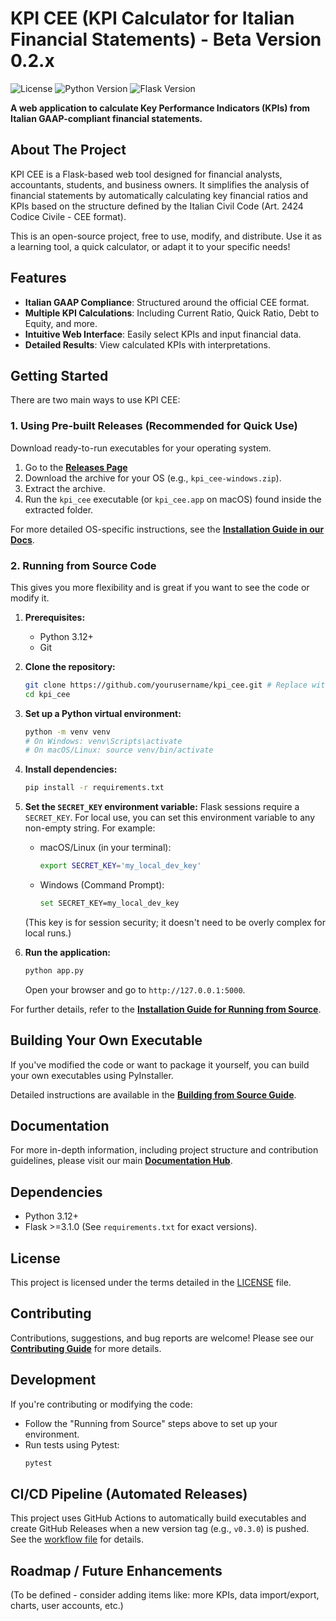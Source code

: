 # KPI CEE (KPI Calculator for Italian Financial Statements) - Beta Version 0.2.x

<!-- Badges: License, Python Version, Flask Version -->
![License](https://img.shields.io/github/license/VincenzoRocchi/kpi_cee) <!-- Replace with your actual repo path if different -->
![Python Version](https://img.shields.io/badge/python-3.12-blue)
![Flask Version](https://img.shields.io/badge/flask-3.1.0-blue)

**A web application to calculate Key Performance Indicators (KPIs) from Italian GAAP-compliant financial statements.**

## About The Project

KPI CEE is a Flask-based web tool designed for financial analysts, accountants, students, and business owners. It simplifies the analysis of financial statements by automatically calculating key financial ratios and KPIs based on the structure defined by the Italian Civil Code (Art. 2424 Codice Civile - CEE format).

This is an open-source project, free to use, modify, and distribute. Use it as a learning tool, a quick calculator, or adapt it to your specific needs!

## Features

- **Italian GAAP Compliance**: Structured around the official CEE format.
- **Multiple KPI Calculations**: Including Current Ratio, Quick Ratio, Debt to Equity, and more.
- **Intuitive Web Interface**: Easily select KPIs and input financial data.
- **Detailed Results**: View calculated KPIs with interpretations.

## Getting Started

There are two main ways to use KPI CEE:

### 1. Using Pre-built Releases (Recommended for Quick Use)

Download ready-to-run executables for your operating system.

1.  Go to the **[Releases Page](https://github.com/VincenzoRocchi/kpi_cee/releases)**
2.  Download the archive for your OS (e.g., `kpi_cee-windows.zip`).
3.  Extract the archive.
4.  Run the `kpi_cee` executable (or `kpi_cee.app` on macOS) found inside the extracted folder.

For more detailed OS-specific instructions, see the **[Installation Guide in our Docs](./docs/01_installation.md)**.

### 2. Running from Source Code

This gives you more flexibility and is great if you want to see the code or modify it.

1.  **Prerequisites:**
    *   Python 3.12+
    *   Git

2.  **Clone the repository:**
    ```bash
    git clone https://github.com/yourusername/kpi_cee.git # Replace with your repo path
    cd kpi_cee
    ```

3.  **Set up a Python virtual environment:**
    ```bash
    python -m venv venv
    # On Windows: venv\Scripts\activate
    # On macOS/Linux: source venv/bin/activate
    ```

4.  **Install dependencies:**
    ```bash
    pip install -r requirements.txt
    ```

5.  **Set the `SECRET_KEY` environment variable:**
    Flask sessions require a `SECRET_KEY`. For local use, you can set this environment variable to any non-empty string. For example:
    *   macOS/Linux (in your terminal):
        ```bash
        export SECRET_KEY='my_local_dev_key'
        ```
    *   Windows (Command Prompt):
        ```bash
        set SECRET_KEY=my_local_dev_key
        ```
    (This key is for session security; it doesn't need to be overly complex for local runs.)

6.  **Run the application:**
    ```bash
    python app.py
    ```
    Open your browser and go to `http://127.0.0.1:5000`.

For further details, refer to the **[Installation Guide for Running from Source](./docs/01_installation.md#option-2-running-from-source-code)**.

## Building Your Own Executable

If you've modified the code or want to package it yourself, you can build your own executables using PyInstaller.

Detailed instructions are available in the **[Building from Source Guide](./docs/02_building_from_source.md)**.

## Documentation

For more in-depth information, including project structure and contribution guidelines, please visit our main **[Documentation Hub](./docs/README.md)**.

## Dependencies

- Python 3.12+
- Flask >=3.1.0
(See `requirements.txt` for exact versions).

## License

This project is licensed under the terms detailed in the [LICENSE](./LICENSE) file.

## Contributing

Contributions, suggestions, and bug reports are welcome! Please see our **[Contributing Guide](./docs/04_contributing.md)** for more details.

## Development

If you're contributing or modifying the code:

*   Follow the "Running from Source" steps above to set up your environment.
*   Run tests using Pytest:
    ```bash
    pytest
    ```

## CI/CD Pipeline (Automated Releases)

This project uses GitHub Actions to automatically build executables and create GitHub Releases when a new version tag (e.g., `v0.3.0`) is pushed. See the [workflow file](./.github/workflows/release.yml) for details.

## Roadmap / Future Enhancements

(To be defined - consider adding items like: more KPIs, data import/export, charts, user accounts, etc.)
